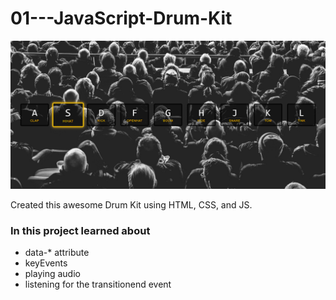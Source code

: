 # 01---JavaScript-Drum-Kit
![ScreenShot](screenshot/JS_drumkit_ss.png)

Created this awesome Drum Kit using HTML, CSS, and JS. 

### In this project learned about 
- data-* attribute
-  keyEvents
-  playing audio
-  listening for the transitionend event

